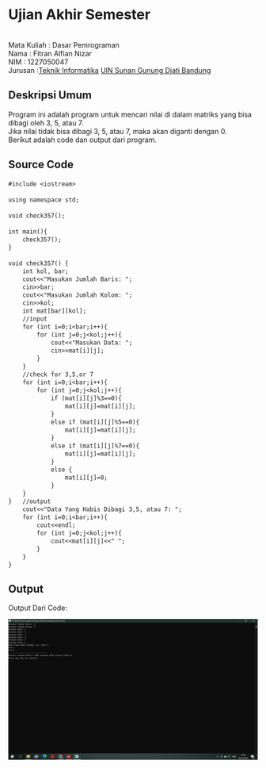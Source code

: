 # Ujian Akhir Semester 
<br>Mata Kuliah 	: Dasar Pemrograman
<br> Nama		: Fitran Alfian Nizar
<br>NIM		:	1227050047
<br>Jurusan		:[Teknik Informatika](http://if.uinsgd.ac.id/) [UIN Sunan Gunung Djati Bandung](https://uinsgd.ac.id/) 

## Deskripsi Umum
Program ini adalah program untuk mencari nilai di dalam matriks yang bisa dibagi oleh 3, 5, atau 7.
<br>Jika nilai tidak bisa dibagi 3, 5, atau 7, maka akan diganti dengan 0.
<br>Berikut adalah code dan output dari program.
## Source Code

```
#include <iostream>

using namespace std;

void check357();

int main(){
	check357();
}

void check357() {
	int kol, bar;
	cout<<"Masukan Jumlah Baris: ";
	cin>>bar;
	cout<<"Masukan Jumlah Kolom: ";
	cin>>kol;
	int mat[bar][kol];
	//input
	for (int i=0;i<bar;i++){
		for (int j=0;j<kol;j++){
			cout<<"Masukan Data: ";
			cin>>mat[i][j];
		}
	}
	//check for 3,5,or 7
	for (int i=0;i<bar;i++){
		for (int j=0;j<kol;j++){
			if (mat[i][j]%3==0){
				mat[i][j]=mat[i][j];
			}
			else if (mat[i][j]%5==0){
				mat[i][j]=mat[i][j];
			}
			else if (mat[i][j]%7==0){
				mat[i][j]=mat[i][j];
			}
			else {
				mat[i][j]=0;
			}		
	}
}	//output
	cout<<"Data Yang Habis Dibagi 3,5, atau 7: ";
	for (int i=0;i<bar;i++){
		cout<<endl;
		for (int j=0;j<kol;j++){
			cout<<mat[i][j]<<" ";
		}
	}	
}

```
## Output
<p>Output Dari Code:</p>
<img src="https://github.com/RaidenXVR/UAS-Semester-1-Soal-2/blob/main/Screenshot%20(814).png">
